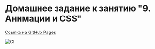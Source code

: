 # Домашнее задание к занятию "9. Анимации и CSS"

[Ссылка на GitHub Pages](https://poguchampudayo.github.io/JSAnimHometask/)


![CI](https://github.com/poguchampudayo/JSAnimHometask/actions/workflows/web.yml/badge.svg)